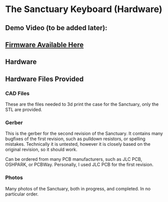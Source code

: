 # The Sanctuary Keyboard (Hardware)

## Demo Video (to be added later):

## [Firmware Available Here](https://github.com/LegoRocket/Sanctuary-Keyboard-Firmware)

## Hardware

## Hardware Files Provided

### CAD Files
These are the files needed to 3d print the case for the Sanctuary, only the STL are provided.

### Gerber
This is the gerber for the second revision of the Sanctuary. It contains many bugfixes of the first revision, such as pulldown resistors, or spelling mistakes. Technically it is untested, however it is closely based on the original revision, so it should work.

Can be ordered from many PCB manufacturers, such as JLC PCB, OSHPARK, or PCBWay. Personally, I used JLC PCB for the first revision. 

### Photos
Many photos of the Sanctuary, both in progress, and completed. In no particular order.

